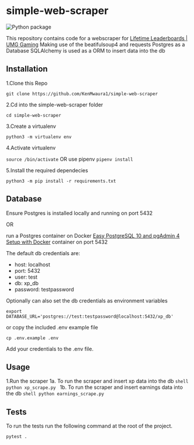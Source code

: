 # simple-web-scraper

![Python package](https://github.com/KenMwaura1/simple-web-scraper/workflows/Python%20package/badge.svg)

This repository contains code for a webscraper for [Lifetime Leaderboards \| UMG Gaming](https://www.umggaming.com/leaderboards)
Making use of the beatifulsoup4 and requests
Postgres as a Database
SQLAlchemy is used as a ORM to insert data into the db

## Installation

1.Clone this Repo

`git clone https://github.com/KenMwaura1/simple-web-scraper`

2.Cd into the simple-web-scraper folder

`cd simple-web-scraper`

3.Create a virtualenv

`python3 -m virtualenv env`

4.Activate virtualenv

`source /bin/activate` OR use pipenv `pipenv install`

5.Install the required dependecies

`python3 -m pip install -r requirements.txt`

## Database

Ensure Postgres is installed locally and running on port 5432

OR

run a Postgres container on Docker [Easy PostgreSQL 10 and pgAdmin 4 Setup with Docker](https://info.crunchydata.com/blog/easy-postgresql-10-and-pgadmin-4-setup-with-docker) container on port 5432

The default db credentials are:
  * host: localhost 
  * port: 5432 
  * user: test 
  * db: xp_db
  * password: testpassword

Optionally can also set the db credentials as environment variables

`export DATABASE_URL='postgres://test:testpassword@localhost:5432/xp_db'`


or copy the included .env example file
`````shell
cp .env.example .env
`````
Add your credentials to the .env file.


## Usage

1.Run the scraper
    1a. To run the scraper and insert xp data into the db
    ```shell
    python xp_scrape.py
    ```
    1b. To run the scraper and insert earnings data into the db 
    ```shell
    python earnings_scrape.py
    ```

## Tests 
To run the tests run the following command at the root of the project.
```shell
pytest . 
```
